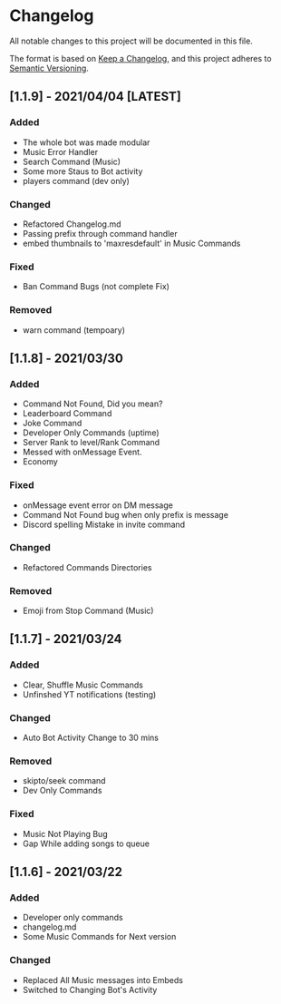 # Changelog

All notable changes to this project will be documented in this file.

The format is based on [Keep a Changelog](https://keepachangelog.com/en/1.0.0/),
and this project adheres to [Semantic Versioning](https://semver.org/spec/v2.0.0.html).

## [1.1.9] - 2021/04/04 [LATEST]

### Added
- The whole bot was made modular
- Music Error Handler
- Search Command (Music)
- Some more Staus to Bot activity
- players command (dev only)

### Changed

- Refactored Changelog.md
- Passing prefix through command handler
- embed thumbnails to 'maxresdefault' in Music Commands

### Fixed

- Ban Command Bugs (not complete Fix)

### Removed

- warn command (tempoary)

## [1.1.8] - 2021/03/30

### Added

- Command Not Found, Did you mean?
- Leaderboard Command
- Joke Command
- Developer Only Commands (uptime)
- Server Rank to level/Rank Command
- Messed with onMessage Event.
- Economy

### Fixed

- onMessage event error on DM message
- Command Not Found bug when only prefix is message
- Discord spelling Mistake in invite command

### Changed

- Refactored Commands Directories

### Removed

- Emoji from Stop Command (Music)

## [1.1.7] - 2021/03/24

### Added

- Clear, Shuffle Music Commands
- Unfinshed YT notifications (testing)

### Changed

- Auto Bot Activity Change to 30 mins

### Removed

- skipto/seek command
- Dev Only Commands

### Fixed

- Music Not Playing Bug
- Gap While adding songs to queue

## [1.1.6] - 2021/03/22

### Added

- Developer only commands
- changelog.md
- Some Music Commands for Next version

### Changed

- Replaced All Music messages into Embeds
- Switched to Changing Bot's Activity
